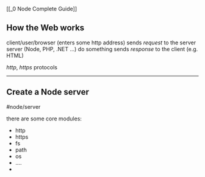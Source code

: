 [[_0 Node Complete Guide]]


## How the Web works

client/user/browser (enters some http address) 
	sends *request* to the server
server (Node, PHP, .NET ...)  do something
	sends *response* to the client (e.g. HTML)

*http*, *https* protocols

----

## Create a Node server
#node/server

there are some core modules:
- http
- https
- fs
- path
- os
- ....
- 













